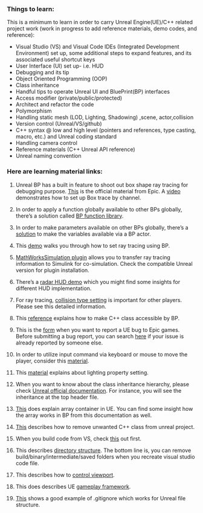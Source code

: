 
### Things to learn:

This is a minimum to learn in order to carry Unreal Engine(UE)/C++ related project work 
(work in progress to add reference materials, demo codes, and reference):

- Visual Studio (VS) and Visual Code IDEs (Integrated Development Environment) set up, some additional steps to expand features, and its associated useful shortcut keys
- User Interface (UI) set up- i.e. HUD
- Debugging and its tip
- Object Oriented Programming (OOP)
- Class inheritance 
- Handful tips to operate Unreal UI and BluePrint(BP) interfaces 
- Access modifier (private/public/protected)
- Architect and refactor the code 
- Polymorphism 
- Handling static mesh (LOD, Lighting, Shadowing) ,scene, actor,collision
- Version control (Unreal/VS/github)
- C++ syntax @ low and high level (pointers and references, type casting, macro,  etc.) and Unreal coding standard
- Handling camera control 
- Reference materials (C++ Unreal API reference) 
- Unreal naming convention 

### Here are learning material links:

1.	Unreal BP has a built in feature to shoot out box shape ray tracing for debugging purpose. [This](https://api.unrealengine.com/INT/BlueprintAPI/Collision/BoxTraceByChannel/index.html) is the official material from Epic. A [video](https://www.youtube.com/watch?v=QRk4_43tgS8) demonstrates how to set up Box trace by channel. 

2.	In order to apply a function globally available to other BPs globally, there’s a solution called [BP function library](https://docs.unrealengine.com/en-US/Programming/BlueprintFunctionLibraries/index.html).

3.	 In order to make parameters available on other BPs globally, there’s a [solution](https://answers.unrealengine.com/questions/235471/where-can-i-set-a-global-variable-that-can-be-adju.html) to make the variables available via a BP actor. 

4.	This [demo](https://www.youtube.com/watch?v=5DK8jF1ygeM) walks you through how to set ray tracing using BP. 

5.	[MathWorksSimulation plugin](https://www.mathworks.com/matlabcentral/fileexchange/65966-vehicle-dynamics-blockset-interface-for-unreal-engine-4-projects) allows you to transfer ray tracing information to Simulink for co-simulation.  Check the compatible Unreal version for plugin installation. 

6.	There’s a [radar HUD demo](https://github.com/SeokLeeUS/RadarHUD/blob/master/README.md) which you might find some insights for different HUD implementation. 

7.	For ray tracing, [collision type setting](https://www.youtube.com/watch?v=XmSnzDIKfTw) is important for other players. Please see this detailed information.

8.	 This [reference](https://wiki.unrealengine.com/Blueprints,_Creating_C%2B%2B_Functions_as_new_Blueprint_Nodes) explains how to make C++ class accessible by BP. 

9.	This is the [form](https://epicsupport.force.com/unrealengine/s/) when you want to report a UE bug to Epic games. Before submitting a bug report, you can search [here](https://issues.unrealengine.com/) if your issue is already reported by someone else. 

10.	In order to utilize input command via keyboard or mouse to move the player, consider this [material](https://www.unrealengine.com/en-US/blog/input-action-and-axis-mappings-in-ue4).

11.	 This [material](https://docs.unrealengine.com/en-US/Engine/Rendering/LightingAndShadows/Lightmass/Basics/index.html?utm_source=editor&utm_medium=docs&utm_campaign=doc_anchors) explains about lighting property setting. 

12.	When you want to know about the class inheritance hierarchy, please check [Unreal official documentation](https://api.unrealengine.com/INT/API/Runtime/Engine/PhysicsEngine/UPhysicsHandleComponent/index.html). For instance,  you will see the inheritance at the top header file. 

13.	[This](https://docs.unrealengine.com/en-US/Programming/UnrealArchitecture/TArrays/index.html) does explain array container in UE. You can find some insight how the array works in BP from this documentation as well. 

14.	[This](https://udn.unrealengine.com/questions/509566/view.html) describes how to remove unwanted C++ class from unreal project. 

15.	When you build code from VS, check [this](https://udn.unrealengine.com/questions/509520/view.html) out first. 

16.	This describes [directory structure](https://docs.unrealengine.com/en-US/Engine/Basics/DirectoryStructure/index.html). The bottom line is, you can remove build/binary/intermediate/saved folders when you recreate visual studio code file. 

17.	This describes how to [control viewport](https://docs.unrealengine.com/en-US/Engine/UI/LevelEditor/Viewports/ViewportControls/index.html). 

18.	This does describes UE [gameplay framework](http://www.tomlooman.com/ue4-gameplay-framework/). 

19. [This](https://raw.githubusercontent.com/github/gitignore/master/UnrealEngine.gitignore) shows a good example of .gitignore which works for Unreal file structure. 

